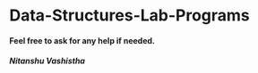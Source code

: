 # Data-Structures-Lab-Programs

<h4>Feel free to ask for any help if needed.</h4>

<h5>Nitanshu Vashistha</h5>

